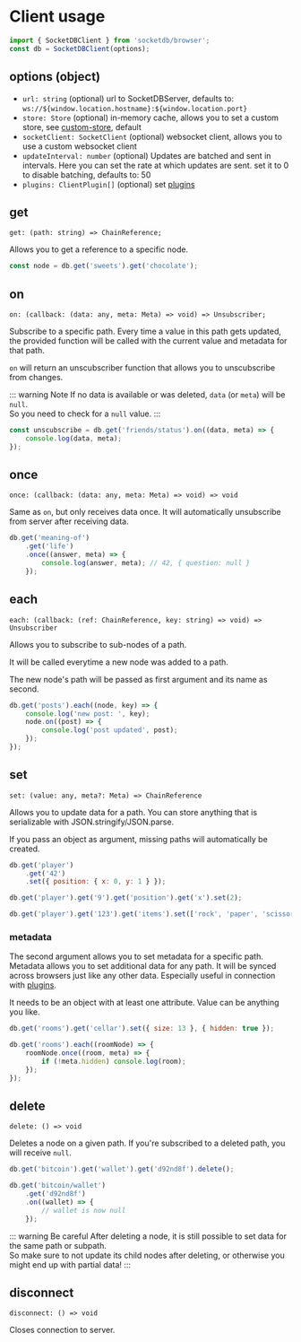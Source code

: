 # Client usage

```js
import { SocketDBClient } from 'socketdb/browser';
const db = SocketDBClient(options);
```

## options (object)

- `url: string` (optional)
  url to SocketDBServer, defaults to: `ws://${window.location.hostname}:${window.location.port}`
- `store: Store` (optional)
  in-memory cache, allows you to set a custom store, see [custom-store](custom-store), default
- `socketClient: SocketClient` (optional)
  websocket client, allows you to use a custom websocket client
- `updateInterval: number` (optional)
  Updates are batched and sent in intervals. Here you can set the rate at which updates are sent.
  set it to 0 to disable batching, defaults to: 50
- `plugins: ClientPlugin[]` (optional)
  set [plugins](plugins)

## get

`get: (path: string) => ChainReference;`

Allows you to get a reference to a specific node.

```js
const node = db.get('sweets').get('chocolate');
```

## on

`on: (callback: (data: any, meta: Meta) => void) => Unsubscriber;`

Subscribe to a specific path.
Every time a value in this path gets updated, the provided function
will be called with the current value and metadata for that path.

`on` will return an unscubscriber function that allows you to unscubscribe from changes.

::: warning Note
If no data is available or was deleted, `data` (or `meta`) will be `null`.  
So you need to check for a `null` value.
:::

```js
const unscubscribe = db.get('friends/status').on((data, meta) => {
	console.log(data, meta);
});
```

## once

`once: (callback: (data: any, meta: Meta) => void) => void`

Same as `on`, but only receives data once.
It will automatically unsubscribe from server after receiving data.

```js
db.get('meaning-of')
	.get('life')
	.once((answer, meta) => {
		console.log(answer, meta); // 42, { question: null }
	});
```

## each

`each: (callback: (ref: ChainReference, key: string) => void) => Unsubscriber`

Allows you to subscribe to sub-nodes of a path.

It will be called everytime a new node was added to a path.

The new node's path will be passed as first argument and its name as second.

```js
db.get('posts').each((node, key) => {
	console.log('new post: ', key);
	node.on((post) => {
		console.log('post updated', post);
	});
});
```

## set

`set: (value: any, meta?: Meta) => ChainReference`

Allows you to update data for a path. You can store anything that is serializable with JSON.stringify/JSON.parse.

If you pass an object as argument, missing paths will automatically be created.

```js
db.get('player')
	.get('42')
	.set({ position: { x: 0, y: 1 } });

db.get('player').get('9').get('position').get('x').set(2);

db.get('player').get('123').get('items').set(['rock', 'paper', 'scissors']);
```

### metadata

The second argument allows you to set metadata for a specific path.
Metadata allows you to set additional data for any path. It will be synced across browsers just like any other data.
Especially useful in connection with [plugins](plugins).

It needs to be an object with at least one attribute. Value can be anything you like.

```js
db.get('rooms').get('cellar').set({ size: 13 }, { hidden: true });

db.get('rooms').each((roomNode) => {
	roomNode.once((room, meta) => {
		if (!meta.hidden) console.log(room);
	});
});
```

## delete

`delete: () => void`

Deletes a node on a given path. If you're subscribed to a deleted path, you will receive `null`.

```js
db.get('bitcoin').get('wallet').get('d92nd8f').delete();

db.get('bitcoin/wallet')
	.get('d92nd8f')
	.on((wallet) => {
		// wallet is now null
	});
```

::: warning Be careful
After deleting a node, it is still possible to set data for the same path or subpath.  
So make sure to not update its child nodes after deleting, or otherwise you might end up with partial data!
:::

## disconnect

`disconnect: () => void`

Closes connection to server.
